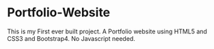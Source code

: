 # Portfolio-Website
This is my First ever built project. A Portfolio website using HTML5 and CSS3 and Bootstrap4. No Javascript needed.
